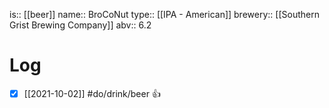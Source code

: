 is:: [[beer]]
name:: BroCoNut
type:: [[IPA - American]]
brewery:: [[Southern Grist Brewing Company]]
abv:: 6.2

# Log
- [x] [[2021-10-02]] #do/drink/beer 👍

